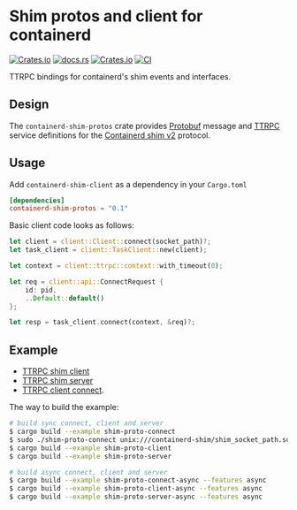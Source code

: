 # Shim protos and client for containerd

[![Crates.io](https://img.shields.io/crates/v/containerd-shim-protos)](https://crates.io/crates/containerd-shim-protos)
[![docs.rs](https://img.shields.io/docsrs/containerd-shim-protos)](https://docs.rs/containerd-shim-protos/latest/containerd_shim_protos/)
[![Crates.io](https://img.shields.io/crates/l/containerd-shim-protos)](https://github.com/containerd/rust-extensions/blob/main/LICENSE)
[![CI](https://github.com/containerd/rust-extensions/actions/workflows/ci.yml/badge.svg?branch=main)](https://github.com/containerd/rust-extensions/actions/workflows/ci.yml)

TTRPC bindings for containerd's shim events and interfaces.

## Design

The `containerd-shim-protos` crate provides [Protobuf](https://github.com/protocolbuffers/protobuf.git) message
and [TTRPC](https://github.com/containerd/ttrpc.git) service definitions for the
[Containerd shim v2](https://github.com/containerd/containerd/blob/main/runtime/v2/task/shim.proto) protocol.

## Usage
Add `containerd-shim-client` as a dependency in your `Cargo.toml`

```toml
[dependencies]
containerd-shim-protos = "0.1"
```

Basic client code looks as follows:

```rust
let client = client::Client::connect(socket_path)?;
let task_client = client::TaskClient::new(client);

let context = client::ttrpc::context::with_timeout(0);

let req = client::api::ConnectRequest {
    id: pid,
    ..Default::default()
};

let resp = task_client.connect(context, &req)?;
```

## Example

- [TTRPC shim client](./examples/ttrpc-client.rs)
- [TTRPC shim server](./examples/ttrpc-server.rs)
- [TTRPC client connect](./examples/connect.rs).

The way to build the example:
```bash
# build sync connect, client and server
$ cargo build --example shim-proto-connect
$ sudo ./shim-proto-connect unix:///containerd-shim/shim_socket_path.sock
$ cargo build --example shim-proto-client
$ cargo build --example shim-proto-server

# build async connect, client and server
$ cargo build --example shim-proto-connect-async --features async
$ cargo build --example shim-proto-client-async --features async
$ cargo build --example shim-proto-server-async --features async
```
